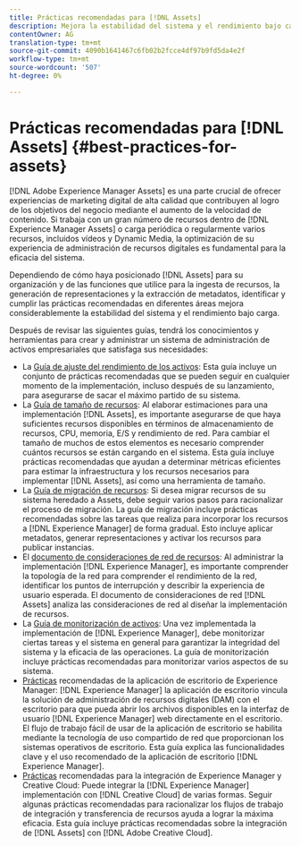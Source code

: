 ```yaml
---
title: Prácticas recomendadas para [!DNL Assets]
description: Mejora la estabilidad del sistema y el rendimiento bajo carga al identificar y cumplir con las prácticas recomendadas que dependen de su implementación y configuración.
contentOwner: AG
translation-type: tm+mt
source-git-commit: 4090b1641467c6fb02b2fcce4df97b9fd5da4e2f
workflow-type: tm+mt
source-wordcount: '507'
ht-degree: 0%

---
```



# Prácticas recomendadas para [!DNL Assets] {#best-practices-for-assets}

[!DNL Adobe Experience Manager Assets] es una parte crucial de ofrecer experiencias de marketing digital de alta calidad que contribuyen al logro de los objetivos del negocio mediante el aumento de la velocidad de contenido. Si trabaja con un gran número de recursos dentro de [!DNL Experience Manager Assets] o carga periódica o regularmente varios recursos, incluidos vídeos y Dynamic Media, la optimización de su experiencia de administración de recursos digitales es fundamental para la eficacia del sistema.

Dependiendo de cómo haya posicionado [!DNL Assets] para su organización y de las funciones que utilice para la ingesta de recursos, la generación de representaciones y la extracción de metadatos, identificar y cumplir las prácticas recomendadas en diferentes áreas mejora considerablemente la estabilidad del sistema y el rendimiento bajo carga.

Después de revisar las siguientes guías, tendrá los conocimientos y herramientas para crear y administrar un sistema de administración de activos empresariales que satisfaga sus necesidades:

* La [Guía de ajuste del rendimiento de los activos](/help/assets/performance-tuning-guidelines.md): Esta guía incluye un conjunto de prácticas recomendadas que se pueden seguir en cualquier momento de la implementación, incluso después de su lanzamiento, para asegurarse de sacar el máximo partido de su sistema.
* La [Guía de tamaño de recursos](/help/assets/assets-sizing-guide.md): Al elaborar estimaciones para una implementación [!DNL Assets], es importante asegurarse de que haya suficientes recursos disponibles en términos de almacenamiento de recursos, CPU, memoria, E/S y rendimiento de red. Para cambiar el tamaño de muchos de estos elementos es necesario comprender cuántos recursos se están cargando en el sistema. Esta guía incluye prácticas recomendadas que ayudan a determinar métricas eficientes para estimar la infraestructura y los recursos necesarios para implementar [!DNL Assets], así como una herramienta de tamaño.
* La [Guía de migración de recursos](/help/assets/assets-migration-guide.md): Si desea migrar recursos de su sistema heredado a Assets, debe seguir varios pasos para racionalizar el proceso de migración. La guía de migración incluye prácticas recomendadas sobre las tareas que realiza para incorporar los recursos a [!DNL Experience Manager] de forma gradual. Esto incluye aplicar metadatos, generar representaciones y activar los recursos para publicar instancias.
* El [documento de consideraciones de red de recursos](/help/assets/assets-network-considerations.md): Al administrar la implementación [!DNL Experience Manager], es importante comprender la topología de la red para comprender el rendimiento de la red, identificar los puntos de interrupción y describir la experiencia de usuario esperada. El documento de consideraciones de red [!DNL Assets] analiza las consideraciones de red al diseñar la implementación de recursos.
* La [Guía de monitorización de activos](/help/assets/assets-monitoring-best-practices.md): Una vez implementada la implementación de [!DNL Experience Manager], debe monitorizar ciertas tareas y el sistema en general para garantizar la integridad del sistema y la eficacia de las operaciones. La guía de monitorización incluye prácticas recomendadas para monitorizar varios aspectos de su sistema.
* [Prácticas](https://experienceleague.adobe.com/docs/experience-manager-desktop-app/using/introduction.html) recomendadas de la aplicación de escritorio de Experience Manager:  [!DNL Experience Manager] la aplicación de escritorio vincula la solución de administración de recursos digitales (DAM) con el escritorio para que pueda abrir los archivos disponibles en la interfaz de usuario  [!DNL Experience Manager] web directamente en el escritorio. El flujo de trabajo fácil de usar de la aplicación de escritorio se habilita mediante la tecnología de uso compartido de red que proporcionan los sistemas operativos de escritorio. Esta guía explica las funcionalidades clave y el uso recomendado de la aplicación de escritorio [!DNL Experience Manager].
* [Prácticas](/help/assets/aem-cc-integration-best-practices.md) recomendadas para la integración de Experience Manager y Creative Cloud: Puede integrar la  [!DNL Experience Manager] implementación con  [!DNL Creative Cloud] de varias formas. Seguir algunas prácticas recomendadas para racionalizar los flujos de trabajo de integración y transferencia de recursos ayuda a lograr la máxima eficacia. Esta guía incluye prácticas recomendadas sobre la integración de [!DNL Assets] con [!DNL Adobe Creative Cloud].
